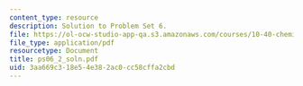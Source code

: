 ```yaml
---
content_type: resource
description: Solution to Problem Set 6.
file: https://ol-ocw-studio-app-qa.s3.amazonaws.com/courses/10-40-chemical-engineering-thermodynamics-fall-2003/3aa669c318e54e382ac0cc58cffa2cbd_ps06_2_soln.pdf
file_type: application/pdf
resourcetype: Document
title: ps06_2_soln.pdf
uid: 3aa669c3-18e5-4e38-2ac0-cc58cffa2cbd
---
```

